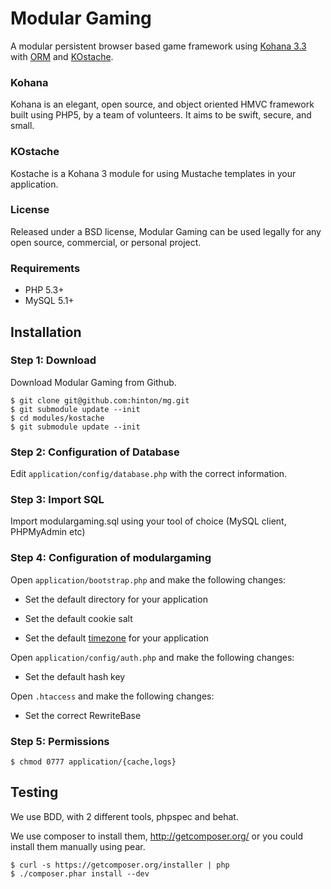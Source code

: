 # Modular Gaming

A modular persistent browser based game framework using [Kohana 3.3](https://github.com/kohana/core) with [ORM](https://github.com/kohana/orm) and [KOstache](https://github.com/zombor/KOstache).

### Kohana

Kohana is an elegant, open source, and object oriented HMVC framework built using PHP5, by a team of volunteers.
It aims to be swift, secure, and small.

### KOstache

Kostache is a Kohana 3 module for using Mustache templates in your application.

### License

Released under a BSD license, Modular Gaming can be used legally for any open source,
 commercial, or personal project.

### Requirements

* PHP 5.3+
* MySQL 5.1+

## Installation

### Step 1: Download

Download Modular Gaming from Github.

	$ git clone git@github.com:hinton/mg.git
	$ git submodule update --init
	$ cd modules/kostache
	$ git submodule update --init

### Step 2: Configuration of Database

Edit `application/config/database.php` with the correct information.

### Step 3: Import SQL

Import modulargaming.sql using your tool of choice (MySQL client, PHPMyAdmin etc)

### Step 4: Configuration of modulargaming

Open `application/bootstrap.php` and make the following changes: 

* Set the default directory for your application

* Set the default cookie salt

* Set the default [timezone](http://php.net/timezones) for your application

Open `application/config/auth.php` and make the following changes:

* Set the default hash key

Open `.htaccess` and make the following changes:

* Set the correct RewriteBase

### Step 5: Permissions

	$ chmod 0777 application/{cache,logs}

## Testing

We use BDD, with 2 different tools, phpspec and behat.

We use composer to install them, http://getcomposer.org/ or you could install them manually using pear.

	$ curl -s https://getcomposer.org/installer | php
	$ ./composer.phar install --dev
